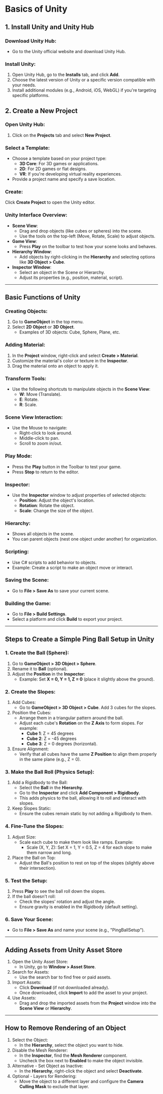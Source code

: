 # Basics of Unity

## 1. Install Unity and Unity Hub

### Download Unity Hub:
- Go to the Unity official website and download Unity Hub.

### Install Unity:
1. Open Unity Hub, go to the **Installs** tab, and click **Add**.
2. Choose the latest version of Unity or a specific version compatible with your needs.
3. Install additional modules (e.g., Android, iOS, WebGL) if you're targeting specific platforms.

## 2. Create a New Project

### Open Unity Hub:
1. Click on the **Projects** tab and select **New Project**.

### Select a Template:
- Choose a template based on your project type:
  - **3D Core**: For 3D games or applications.
  - **2D**: For 2D games or flat designs.
  - **VR**: If you're developing virtual reality experiences.
- Provide a project name and specify a save location.

### Create:
Click **Create Project** to open the Unity editor.

### Unity Interface Overview:
- **Scene View**:
  - Drag and drop objects (like cubes or spheres) into the scene.
  - Use the tools on the top-left (Move, Rotate, Scale) to adjust objects.
- **Game View**:
  - Press **Play** on the toolbar to test how your scene looks and behaves.
- **Hierarchy Window**:
  - Add objects by right-clicking in the **Hierarchy** and selecting options like **3D Object > Cube**.
- **Inspector Window**:
  - Select an object in the Scene or Hierarchy.
  - Adjust its properties (e.g., position, material, script).

---

## Basic Functions of Unity

### Creating Objects:
1. Go to **GameObject** in the top menu.
2. Select **2D Object** or **3D Object**.
   - Examples of 3D objects: Cube, Sphere, Plane, etc.

### Adding Material:
1. In the **Project** window, right-click and select **Create > Material**.
2. Customize the material's color or texture in the **Inspector**.
3. Drag the material onto an object to apply it.

### Transform Tools:
- Use the following shortcuts to manipulate objects in the **Scene View**:
  - **W**: Move (Translate).
  - **E**: Rotate.
  - **R**: Scale.

### Scene View Interaction:
- Use the Mouse to navigate:
  - Right-click to look around.
  - Middle-click to pan.
  - Scroll to zoom in/out.

### Play Mode:
- Press the **Play** button in the Toolbar to test your game.
- Press **Stop** to return to the editor.

### Inspector:
- Use the **Inspector** window to adjust properties of selected objects:
  - **Position**: Adjust the object's location.
  - **Rotation**: Rotate the object.
  - **Scale**: Change the size of the object.

### Hierarchy:
- Shows all objects in the scene.
- You can parent objects (nest one object under another) for organization.

### Scripting:
- Use C# scripts to add behavior to objects.
- Example: Create a script to make an object move or interact.

### Saving the Scene:
- Go to **File > Save As** to save your current scene.

### Building the Game:
- Go to **File > Build Settings**.
- Select a platform and click **Build** to export your project.

---

## Steps to Create a Simple Ping Ball Setup in Unity

### 1. Create the Ball (Sphere):
1. Go to **GameObject > 3D Object > Sphere**.
2. Rename it to **Ball** (optional).
3. Adjust the **Position** in the **Inspector**:
   - Example: Set **X = 0, Y = 1, Z = 0** (place it slightly above the ground).

### 2. Create the Slopes:
1. Add Cubes:
   - Go to **GameObject > 3D Object > Cube**. Add 3 cubes for the slopes.
2. Position the Cubes:
   - Arrange them in a triangular pattern around the ball.
   - Adjust each cube's **Rotation** on the **Z Axis** to form slopes. For example:
     - **Cube 1**: Z = 45 degrees
     - **Cube 2**: Z = -45 degrees
     - **Cube 3**: Z = 0 degrees (horizontal).
3. Ensure Alignment:
   - Verify that all cubes have the same **Z Position** to align them properly in the same plane (e.g., Z = 0).

### 3. Make the Ball Roll (Physics Setup):
1. Add a Rigidbody to the Ball:
   - Select the **Ball** in the **Hierarchy**.
   - Go to the **Inspector** and click **Add Component > Rigidbody**.
   - This adds physics to the ball, allowing it to roll and interact with slopes.
2. Keep Slopes Static:
   - Ensure the cubes remain static by not adding a Rigidbody to them.

### 4. Fine-Tune the Slopes:
1. Adjust Size:
   - Scale each cube to make them look like ramps. Example:
     - Scale (X, Y, Z): Set X = 1, Y = 0.5, Z = 4 for each slope to make them narrow and long.
2. Place the Ball on Top:
   - Adjust the Ball's position to rest on top of the slopes (slightly above their intersection).

### 5. Test the Setup:
1. Press **Play** to see the ball roll down the slopes.
2. If the ball doesn't roll:
   - Check the slopes' rotation and adjust the angle.
   - Ensure gravity is enabled in the Rigidbody (default setting).

### 6. Save Your Scene:
- Go to **File > Save As** and name your scene (e.g., "PingBallSetup").

---

## Adding Assets from Unity Asset Store
1. Open the Unity Asset Store:
   - In Unity, go to **Window > Asset Store**.
2. Search for Assets:
   - Use the search bar to find free or paid assets.
3. Import Assets:
   - Click **Download** (if not downloaded already).
   - Once downloaded, click **Import** to add the asset to your project.
4. Use Assets:
   - Drag and drop the imported assets from the **Project** window into the **Scene View** or **Hierarchy**.

---

## How to Remove Rendering of an Object
1. Select the Object:
   - In the **Hierarchy**, select the object you want to hide.
2. Disable the Mesh Renderer:
   - In the **Inspector**, find the **Mesh Renderer** component.
   - Uncheck the box next to **Enabled** to make the object invisible.
3. Alternative - Set Object as Inactive:
   - In the **Hierarchy**, right-click the object and select **Deactivate**.
4. Optional - Layers for Rendering:
   - Move the object to a different layer and configure the **Camera Culling Mask** to exclude that layer.


